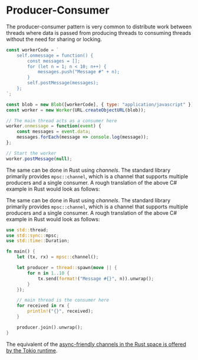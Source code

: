 # Producer-Consumer

The producer-consumer pattern is very common to distribute work between threads where data is passed from producing threads to consuming threads without the need for sharing or locking. 

```js
const workerCode = `
    self.onmessage = function() {
        const messages = [];
        for (let n = 1; n < 10; n++) {
            messages.push("Message #" + n);
        }
        self.postMessage(messages);
    };
`;

const blob = new Blob([workerCode], { type: "application/javascript" });
const worker = new Worker(URL.createObjectURL(blob));

// The main thread acts as a consumer here
worker.onmessage = function(event) {
    const messages = event.data;
    messages.forEach(message => console.log(message));
};

// Start the worker
worker.postMessage(null);

```
The same can be done in Rust using _channels_. The standard library primarily provides `mpsc::channel`, which is a channel that supports multiple producers and a single consumer. A rough translation of the above C# example in Rust would look as follows:

The same can be done in Rust using _channels_. The standard library primarily provides `mpsc::channel`, which is a channel that supports multiple producers and a single consumer. A rough translation of the above C# example in Rust would look as follows:

```rust
use std::thread;
use std::sync::mpsc;
use std::time::Duration;

fn main() {
    let (tx, rx) = mpsc::channel();

    let producer = thread::spawn(move || {
        for n in 1..10 {
            tx.send(format!("Message #{}", n)).unwrap();
        }
    });

    // main thread is the consumer here
    for received in rx {
        println!("{}", received);
    }

    producer.join().unwrap();
}
```

The equivalent of the [async-friendly channels in the Rust space is offered by the Tokio runtime][tokio-channels].

  [tokio-channels]: https://tokio.rs/tokio/tutorial/channels
